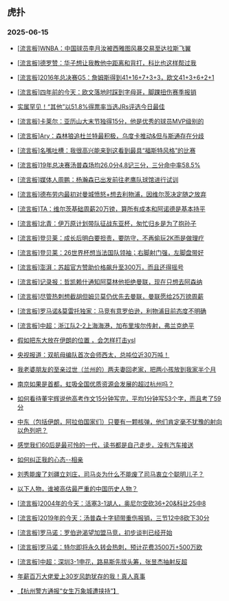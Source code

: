 ## 虎扑 
### 2025-06-15

+ [[流言板]WNBA：中国球员李月汝被西雅图风暴交易至达拉斯飞翼](https://bbs.hupu.com/633217968.html)

+ [[流言板]德罗赞：华子想让我教他中距离和背打，科比也这样帮过我](https://bbs.hupu.com/633213342.html)

+ [[流言板]2016年总决赛G5：詹姆斯得到41+16+7+3+3，欧文41+3+6+2+1](https://bbs.hupu.com/633214682.html)

+ [[流言板]四年前的今天：欧文落地时踩到字母哥，脚踝扭伤赛季报销](https://bbs.hupu.com/633216894.html)

+ [实属罕见！“其他”以51.8%得票率当选JRs评选今日最佳](https://bbs.hupu.com/633212651.html)

+ [[流言板]卡莱尔：亚历山大末节独得15分，他是优秀的球员MVP级别的](https://bbs.hupu.com/633213453.html)

+ [[流言板]Ary：森林狼追杜兰特最积极，乌度卡推动&amp;但与斯通存在分歧](https://bbs.hupu.com/633217625.html)

+ [[流言板]名嘴吐槽：我很高兴能来到这看到最具“福斯特风格”的比赛](https://bbs.hupu.com/633212471.html)

+ [[流言板]19年总决赛汤普森场均26.0分4.8记三分，三分命中率58.5%](https://bbs.hupu.com/633214675.html)

+ [[流言板]媒体人周鹏：杨瀚森已出发前往老鹰队球馆进行试训](https://bbs.hupu.com/633214658.html)

+ [[流言板]德布劳内最初对曼城愤怒+想去利物浦，因维尔茨决定随之放弃](https://bbs.hupu.com/633209524.html)

+ [[流言板]TA：维尔茨基础周薪20万镑，算所有成本和阿诺德是基本持平](https://bbs.hupu.com/633211945.html)

+ [[流言板]北青：伊万原计划带队征战东亚杯，匆忙归乡是为了抱孙子](https://bbs.hupu.com/633211425.html)

+ [[流言板]登贝莱：成长后明白要担责，要防守，不再偷玩2K而是做理疗](https://bbs.hupu.com/633210027.html)

+ [[流言板]登贝莱：26世界杯想当法国队领袖；右脚射门强，左脚盘带好](https://bbs.hupu.com/633210201.html)

+ [[流言板]澎湃：苏超官方赞助价格飙升至300万，而且还得摇号](https://bbs.hupu.com/633208229.html)

+ [[流言板]记录报：哲凯赖什通知阿莫林他拒绝曼联，现在只想去阿森纳](https://bbs.hupu.com/633209251.html)

+ [[流言板]尽管热刺想截胡但姆贝莫仍优先去曼联，曼联愿给25万镑周薪](https://bbs.hupu.com/633208867.html)

+ [[流言板]罗马诺&amp;莫雷托独家：马竞有意罗伯逊，利物浦目前态度不明确](https://bbs.hupu.com/633214305.html)

+ [[流言板]中超：浙江队2-2上海海港，加布里埃尔传射，弗兰克绝平](https://bbs.hupu.com/633211595.html)

+ [假如把东大放在伊朗的位置 ，会怎样打击ysl](https://bbs.hupu.com/633212356.html)

+ [央视报道：双航母编队首次会师西太，总吨位近30万吨！](https://bbs.hupu.com/633213016.html)

+ [我老婆朋友的至亲过世（兰州的）两夫妻回老家，把两小孩放到我家半个月](https://bbs.hupu.com/633215888.html)

+ [南京如果是首都，虹吸全国优质资源会发展的超过杭州吗？](https://bbs.hupu.com/633213402.html)

+ [如何看待董宇辉说他高考作文15分钟写完，平均1分钟写53个字，而且考了59分](https://bbs.hupu.com/633214079.html)

+ [中东（包括伊朗，阿拉伯国家们）只要有一颗核弹，他们肯定毫不犹豫的射向以色列吧？](https://bbs.hupu.com/633214247.html)

+ [感觉我们60后是最可怜的一代，读书都是自己走步，没有汽车接送](https://bbs.hupu.com/633213032.html)

+ [如何纠正我的心态--相亲](https://bbs.hupu.com/633214078.html)

+ [刘秀能废了刘疆立刘庄，司马炎为什么不能废了司马衷立个聪明儿子？](https://bbs.hupu.com/633212176.html)

+ [以下人物，谁被高估最严重的中国历史人物？](https://bbs.hupu.com/633215593.html)

+ [[流言板]2004年的今天：活塞3-1湖人，奥尼尔空砍36+20&amp;科比25中8](https://bbs.hupu.com/633217053.html)

+ [[流言板]2019年的今天：汤普森十字韧带重伤报销，三节12中8砍下30分](https://bbs.hupu.com/633217991.html)

+ [[流言板]罗马诺：罗伯逊渴望加盟马竞，初步谈判已经开始](https://bbs.hupu.com/633217584.html)

+ [[流言板]罗马诺：特尔即将永久转会热刺，预计花费3500万+500万欧](https://bbs.hupu.com/633217689.html)

+ [[流言板]中超：深圳3-1申花，路易斯先拔头筹，张昱杰抽射反超](https://bbs.hupu.com/633216095.html)

+ [年薪百万大佬爱上30岁风韵犹存的我！真人真事](https://bbs.hupu.com/633218165.html)

+ [【杭州警方通报“女生万象城遭挟持”】](https://bbs.hupu.com/633213355.html)

